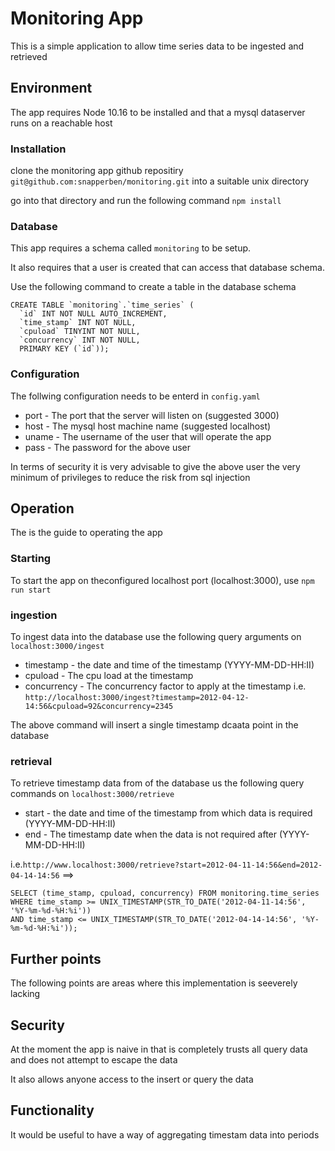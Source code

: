 
# Monitoring App
This is a simple application to allow time series data to be ingested and
retrieved

## Environment
The app requires Node 10.16 to be installed and that a mysql dataserver runs 
on a reachable host
 
### Installation
clone the monitoring app github repositiry ```git@github.com:snapperben/monitoring.git```
into a suitable unix directory

go into that directory and run the following command ```npm install```

### Database
This app requires a schema called ```monitoring``` to be setup.

It also requires that a user is created that can access that database schema.

Use the following command to create a table in the database schema
```
CREATE TABLE `monitoring`.`time_series` (
  `id` INT NOT NULL AUTO_INCREMENT,
  `time_stamp` INT NOT NULL,
  `cpuload` TINYINT NOT NULL,
  `concurrency` INT NOT NULL,
  PRIMARY KEY (`id`));
``` 

### Configuration
The follwing configuration needs to be enterd in ```config.yaml```

* port - The port that the server will listen on (suggested 3000)
* host - The mysql host machine name (suggested localhost)
* uname - The username of the user that will operate the app
* pass - The password for the above user

In terms of security it is very advisable to give the above user
 the very minimum of privileges to reduce the risk from sql injection

## Operation
The is the guide to operating the app

### Starting
To start the app on theconfigured localhost port (localhost:3000), use ```npm run start```

### ingestion
To ingest data into the database use the following query arguments on ```localhost:3000/ingest```

* timestamp - the date and time of the timestamp (YYYY-MM-DD-HH:II)
* cpuload - The cpu load at the timestamp
* concurrency - The concurrency factor to apply at the timestamp
i.e. ```http://localhost:3000/ingest?timestamp=2012-04-12-14:56&cpuload=92&concurrency=2345```

The above command will insert a single timestamp dcaata point in the database

### retrieval
To retrieve timestamp data from of the database us the following query commands on ```localhost:3000/retrieve```

* start - the date and time of the timestamp from which data is required (YYYY-MM-DD-HH:II)
* end - The timestamp date when the data is not required after (YYYY-MM-DD-HH:II)

i.e.```http://www.localhost:3000/retrieve?start=2012-04-11-14:56&end=2012-04-14-14:56```
==> 
```
SELECT (time_stamp, cpuload, concurrency) FROM monitoring.time_series WHERE time_stamp >= UNIX_TIMESTAMP(STR_TO_DATE('2012-04-11-14:56', '%Y-%m-%d-%H:%i')) 
AND time_stamp <= UNIX_TIMESTAMP(STR_TO_DATE('2012-04-14-14:56', '%Y-%m-%d-%H:%i'));
```
## Further points
The following points are areas where this implementation is seeverely lacking

## Security
At the moment the app is naive in that is completely trusts all query data and does not attempt to escape the data

It also allows anyone access to the insert or query the data 
## Functionality
It would be useful to have a way of aggregating timestam data into periods

